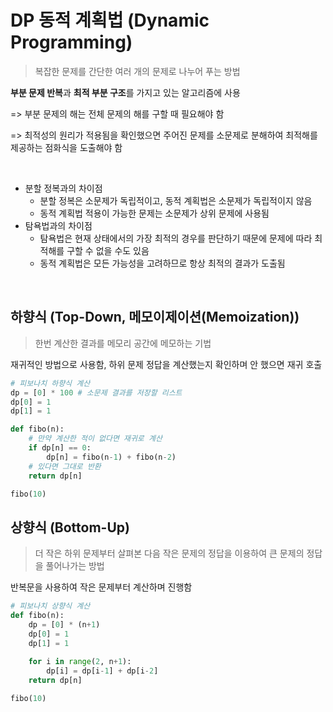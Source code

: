 # DP 동적 계획법 (Dynamic Programming)

> 복잡한 문제를 간단한 여러 개의 문제로 나누어 푸는 방법

**부분 문제 반복**과 **최적 부분 구조**를 가지고 있는 알고리즘에 사용

=> 부분 문제의 해는 전체 문제의 해를 구할 때 필요해야 함

=> 최적성의 원리가 적용됨을 확인했으면 주어진 문제를 소문제로 분해하여 최적해를 제공하는 점화식을 도출해야 함

&nbsp;

- 분할 정복과의 차이점
  - 분할 정복은 소문제가 독립적이고, 동적 계획법은 소문제가 독립적이지 않음
  - 동적 계획법 적용이 가능한 문제는 소문제가 상위 문제에 사용됨
- 탐욕법과의 차이점
  - 탐욕법은 현재 상태에서의 가장 최적의 경우를 판단하기 때문에 문제에 따라 최적해를 구할 수 없을 수도 있음
  - 동적 계획법은 모든 가능성을 고려하므로 항상 최적의 결과가 도출됨

&nbsp;

## 하향식 (Top-Down, 메모이제이션(Memoization))

> 한번 계산한 결과를 메모리 공간에 메모하는 기법

재귀적인 방법으로 사용함, 하위 문제 정답을 계산했는지 확인하며 안 했으면 재귀 호출

```python
# 피보나치 하향식 계산
dp = [0] * 100 # 소문제 결과를 저장할 리스트
dp[0] = 1
dp[1] = 1

def fibo(n):
    # 만약 계산한 적이 없다면 재귀로 계산
    if dp[n] == 0:
        dp[n] = fibo(n-1) + fibo(n-2)
    # 있다면 그대로 반환
    return dp[n]

fibo(10)
```



## 상향식 (Bottom-Up)

> 더 작은 하위 문제부터 살펴본 다음 작은 문제의 정답을 이용하여 큰 문제의 정답을 풀어나가는 방법

반복문을 사용하여 작은 문제부터 계산하며 진행함

```python
# 피보나치 상향식 계산
def fibo(n):
    dp = [0] * (n+1)
    dp[0] = 1
    dp[1] = 1
    
    for i in range(2, n+1):
        dp[i] = dp[i-1] + dp[i-2]
    return dp[n]

fibo(10)
```

